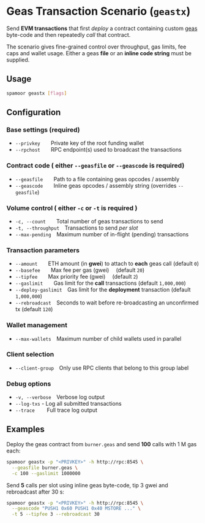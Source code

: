 # Geas Transaction Scenario (`geastx`)

Send **EVM transactions** that first _deploy_ a contract containing custom [geas](https://github.com/fjl/geas) byte-code and then repeatedly _call_ that contract.

The scenario gives fine-grained control over throughput, gas limits, fee caps and wallet usage. Either a geas **file** or an **inline code string** must be supplied.

## Usage

```bash
spamoor geastx [flags]
```

## Configuration

### Base settings (required)
- `--privkey`  Private key of the root funding wallet
- `--rpchost`  RPC endpoint(s) used to broadcast the transactions

### Contract code ( **either** `--geasfile` **or** `--geascode` is required)
- `--geasfile`  Path to a file containing geas opcodes / assembly
- `--geascode`  Inline geas opcodes / assembly string (overrides `--geasfile`)


### Volume control ( **either** `-c` **or** `-t` is required )
- `-c, --count`  Total number of geas transactions to send
- `-t, --throughput` Transactions to send _per slot_
- `--max-pending` Maximum number of in-flight (pending) transactions

### Transaction parameters
- `--amount`  ETH amount (in **gwei**) to attach to **each** geas call (default `0`)
- `--basefee`  Max fee per gas (gwei)   (default `20`)
- `--tipfee`  Max priority fee (gwei)  (default `2`)
- `--gaslimit`  Gas limit for the **call** transactions (default `1,000,000`)
- `--deploy-gaslimit` Gas limit for the **deployment** transaction (default `1,000,000`)
- `--rebroadcast` Seconds to wait before re-broadcasting an unconfirmed tx (default `120`)

### Wallet management
- `--max-wallets` Maximum number of child wallets used in parallel

### Client selection
- `--client-group` Only use RPC clients that belong to this group label

### Debug options
- `-v, --verbose` Verbose log output
- `--log-txs` - Log all submitted transactions
- `--trace`     Full trace log output

## Examples

Deploy the geas contract from `burner.geas` and send **100** calls with 1 M gas each:

```bash
spamoor geastx -p "<PRIVKEY>" -h http://rpc:8545 \
  --geasfile burner.geas \
  -c 100 --gaslimit 1000000
```

Send **5** calls per slot using inline geas byte-code, tip 3 gwei and rebroadcast after 30 s:

```bash
spamoor geastx -p "<PRIVKEY>" -h http://rpc:8545 \
  --geascode "PUSH1 0x60 PUSH1 0x40 MSTORE ..." \
  -t 5 --tipfee 3 --rebroadcast 30
```
